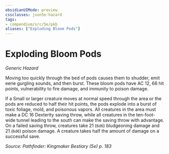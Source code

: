 ```yaml
---
obsidianUIMode: preview
cssclasses: json5e-hazard
tags:
- compendium/src/5e/pkb
aliases: ["Exploding Bloom Pods"]
---
```

# Exploding Bloom Pods
*Generic Hazard*  

Moving too quickly through the bed of pods causes them to shudder, emit eerie gurgling sounds, and then burst. These bloom pods have AC 12, 66 hit points, vulnerability to fire damage, and immunity to poison damage.

If a Small or larger creature moves at normal speed through the area or the pods are reduced to half their hit points, the pods explode into a burst of toxic foliage, mold, and poisonous vapors. All creatures in the area must make a DC 16 Dexterity saving throw, while all creatures in the ten-foot-wide tunnel leading to the south can make the saving throw with advantage. On a failed saving throw, creatures take 21 (`6d6`) bludgeoning damage and 21 (`6d6`) poison damage. A creature takes half the amount of damage on a successful save.

*Source: Pathfinder: Kingmaker Bestiary (5e) p. 183*